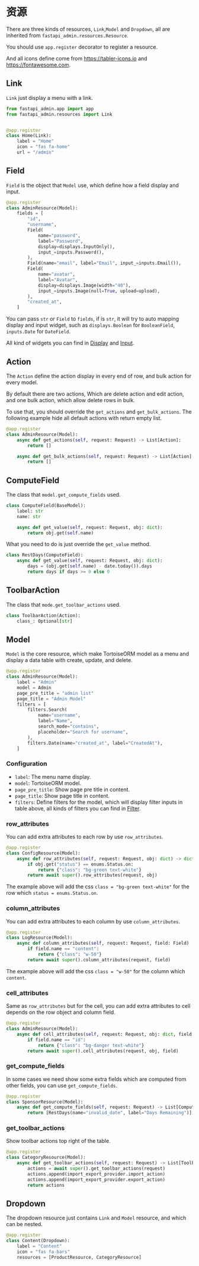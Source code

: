 # 资源

There are three kinds of resources, `Link`,`Model` and `Dropdown`, all are inherited
from `fastapi_admin.resources.Resource`.

You should use `app.register` decorator to register a resource.

And all icons define come from <https://tabler-icons.io> and <https://fontawesome.com>.

## Link

`Link` just display a menu with a link.

```python
from fastapi_admin.app import app
from fastapi_admin.resources import Link


@app.register
class Home(Link):
    label = "Home"
    icon = "fas fa-home"
    url = "/admin"
```

## Field

`Field` is the object that `Model` use, which define how a field display and input.

```python
@app.register
class AdminResource(Model):
    fields = [
        "id",
        "username",
        Field(
            name="password",
            label="Password",
            display=displays.InputOnly(),
            input_=inputs.Password(),
        ),
        Field(name="email", label="Email", input_=inputs.Email()),
        Field(
            name="avatar",
            label="Avatar",
            display=displays.Image(width="40"),
            input_=inputs.Image(null=True, upload=upload),
        ),
        "created_at",
    ]
```

You can pass `str` or `Field` to `fields`, if is `str`, it will try to auto mapping display and input widget, such
as `displays.Boolean` for `BooleanField`, `inputs.Date` for `DateField`.

All kind of widgets you can find in [Display](/reference/widget/display/) and [Input](/reference/widget/input/).

## Action

The `Action` define the action display in every end of row, and bulk action for every model.

By default there are two actions, Which are delete action and edit action, and one bulk action, which allow delete rows
in bulk.

To use that, you should override the `get_actions` and `get_bulk_actions`. The following example hide all default
actions with return empty list.

```python
@app.register
class AdminResource(Model):
    async def get_actions(self, request: Request) -> List[Action]:
        return []

    async def get_bulk_actions(self, request: Request) -> List[Action]:
        return []
```

## ComputeField

The class that `model.get_compute_fields` used.

```python
class ComputeField(BaseModel):
    label: str
    name: str

    async def get_value(self, request: Request, obj: dict):
        return obj.get(self.name)
```

What you need to do is just override the `get_value` method.

```python
class RestDays(ComputeField):
    async def get_value(self, request: Request, obj: dict):
        days = (obj.get(self.name) - date.today()).days
        return days if days >= 0 else 0
```

## ToolbarAction

The class that `mode.get_toolbar_actions` used.

```python
class ToolbarAction(Action):
    class_: Optional[str]
```

## Model

`Model` is the core resource, which make TortoiseORM model as a menu and display a data table with create, update, and
delete.

```python
@app.register
class AdminResource(Model):
    label = "Admin"
    model = Admin
    page_pre_title = "admin list"
    page_title = "Admin Model"
    filters = [
        filters.Search(
            name="username",
            label="Name",
            search_mode="contains",
            placeholder="Search for username",
        ),
        filters.Date(name="created_at", label="CreatedAt"),
    ]

```

### Configuration

- `label`: The menu name display.
- `model`: TortoiseORM model.
- `page_pre_title`: Show page pre title in content.
- `page_title`: Show page title in content.
- `filters`: Define filters for the model, which will display filter inputs in table above, all kinds of filters you can
  find in [Filter](/reference/widget/filter/).

### row_attributes

You can add extra attributes to each row by use `row_attributes`.

```python
@app.register
class ConfigResource(Model):
    async def row_attributes(self, request: Request, obj: dict) -> dict:
        if obj.get("status") == enums.Status.on:
            return {"class": "bg-green text-white"}
        return await super().row_attributes(request, obj)
```

The example above will add the css `class = "bg-green text-white"` for the row which `status = enums.Status.on`.

### column_attributes

You can add extra attributes to each column by use `column_attributes`.

```python
@app.register
class LogResource(Model):
    async def column_attributes(self, request: Request, field: Field) -> dict:
        if field.name == "content":
            return {"class": "w-50"}
        return await super().column_attributes(request, field)
```

The example above will add the css `class = "w-50"` for the column which `content`.

### cell_attributes

Same as `row_attributes` but for the cell, you can add extra attributes to cell depends on the row object and column
field.

```python
@app.register
class AdminResource(Model):
    async def cell_attributes(self, request: Request, obj: dict, field: Field) -> dict:
        if field.name == "id":
            return {"class": "bg-danger text-white"}
        return await super().cell_attributes(request, obj, field)
```

### get_compute_fields

In some cases we need show some extra fields which are computed from other fields, you can use `get_compute_fields`.

```python
@app.register
class SponsorResource(Model):
    async def get_compute_fields(self, request: Request) -> List[ComputeField]:
        return [RestDays(name="invalid_date", label="Days Remaining")]
```

### get_toolbar_actions

Show toolbar actions top right of the table.

```python
@app.register
class CategoryResource(Model):
    async def get_toolbar_actions(self, request: Request) -> List[ToolbarAction]:
        actions = await super().get_toolbar_actions(request)
        actions.append(import_export_provider.import_action)
        actions.append(import_export_provider.export_action)
        return actions
```

## Dropdown

The dropdown resource just contains `Link` and `Model` resource, and which can be nested.

```python
@app.register
class Content(Dropdown):
    label = "Content"
    icon = "fas fa-bars"
    resources = [ProductResource, CategoryResource]
```
